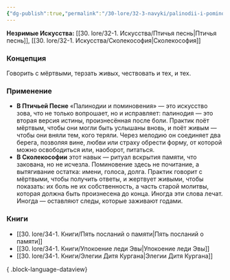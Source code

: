 ```yaml
---
{"dg-publish":true,"permalink":"/30-lore/32-3-navyki/palinodii-i-pominoveniya/","tags":["незримое/навык"]}
---
```


**Незримые Искусства:** [[30. lore/32-1. Искусства/Птичья песнь\|Птичья песнь]], [[30. lore/32-1. Искусства/Сколекософия\|Сколекософия]]
### Концепция
Говорить с мёртвыми, терзать живых, чествовать и тех, и тех.
### Применение
- **В Птичьей Песне** «Палинодии и поминовения» — это искусство зова, что не только вопрошает, но и исправляет: палинодия — это вторая версия истины, произнесённая после боли. Практик поёт мёртвым, чтобы они могли быть услышаны вновь, и поёт живым — чтобы они вняли тем, кого теряли. Через мелодию он соединяет два берега, позволяя вине, любви или страху обрести форму, от которой можно освободиться или, наоборот, питаться.
- **В Сколекософии** этот навык — ритуал вскрытия памяти, что закована, но не исчезла. Поминовение здесь не почитание, а вытягивание остатка: имени, голоса, долга. Практик говорит с мёртвыми, чтобы получить ответы, и жертвует живыми, чтобы показать: их боль не их собственность, а часть старой молитвы, которая должна быть произнесена до конца. Иногда эти слова лечат. Иногда — оставляют следы, которые заживают годами.
### Книги
- [[30. lore/34-1. Книги/Пять посланий о памяти\|Пять посланий о памяти]]
- [[30. lore/34-1. Книги/Упокоение леди Эвы\|Упокоение леди Эвы]]
- [[30. lore/34-1. Книги/Элегии Дитя Кургана\|Элегии Дитя Кургана]]

{ .block-language-dataview}
